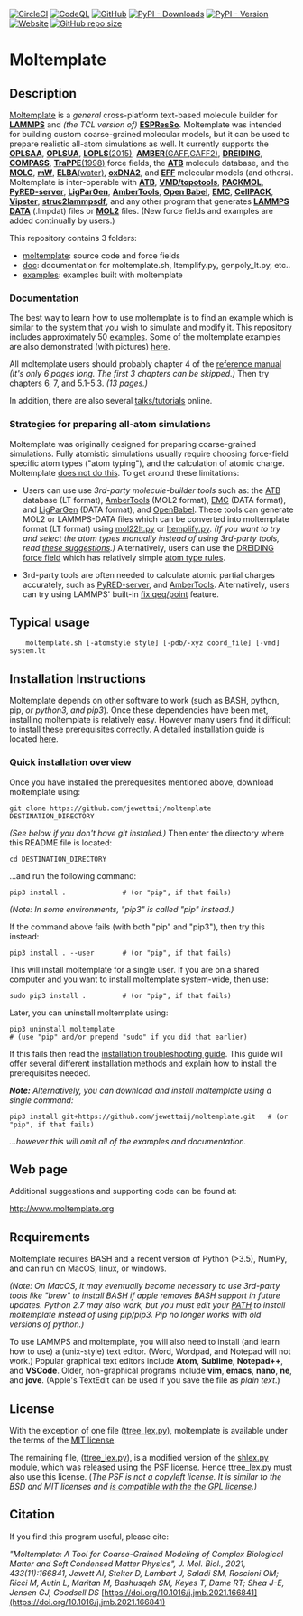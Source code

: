 [![CircleCI](https://circleci.com/gh/jewettaij/moltemplate.svg?style=svg)](https://circleci.com/gh/jewettaij/moltemplate)
[![CodeQL](https://github.com/jewettaij/moltemplate/actions/workflows/codeql-analysis.yml/badge.svg)](https://github.com/jewettaij/moltemplate/actions/workflows/codeql-analysis.yml)
[![GitHub](https://img.shields.io/github/license/jewettaij/moltemplate)](./LICENSE.md)
[![PyPI - Downloads](https://img.shields.io/pypi/dm/moltemplate)](https://pypistats.org/packages/moltemplate)
[![PyPI - Version](https://img.shields.io/pypi/v/moltemplate)](https://pypi.org/project/moltemplate/)
[![Website](https://img.shields.io/website?down_color=orange&down_message=moltemplate.org%20offline&up_color=green&up_message=online&url=https%3A%2F%2Fmoltemplate.org)](https://moltemplate.org)
[![GitHub repo size](https://img.shields.io/github/repo-size/jewettaij/moltemplate)]()



Moltemplate
===========

##  Description

[Moltemplate](https://moltemplate.org)
is a *general* cross-platform text-based molecule builder for
[**LAMMPS**](https://lammps.sandia.gov) and *(the TCL version of)*
[**ESPResSo**](https://moltemplate.org/espresso/).
Moltemplate was intended for building custom coarse-grained molecular models,
but it can be used to prepare realistic all-atom simulations as well.
It currently supports the
[**OPLSAA**](./examples/all_atom/force_field_OPLSAA),
[**OPLSUA**](./examples/all_atom/force_field_OPLSUA_united_atom),
[**LOPLS**(2015)](./examples/all_atom/force_field_OPLSAA/hexadecane),
[**AMBER**(GAFF,GAFF2)](./examples/all_atom/force_field_AMBER),
[**DREIDING**](./examples/all_atom/force_field_DREIDING),
[**COMPASS**](./examples/all_atom/force_field_COMPASS),
[**TraPPE**(1998)](./examples/coarse_grained/solvent_models/manybodywaterMW+hydrocarbonsTraPPE)
force fields,
the
[**ATB**](https://atb.uq.edu.au) molecule database,
and the
[**MOLC**](https://pubs.rsc.org/en/content/articlelanding/2019/cp/c9cp04120f),
[**mW**](https://doi.org/10.1021/jp805227c),
[**ELBA**(water)](./examples/coarse_grained/solvent_models/ELBAwater%2Bmethanol),
[**oxDNA2**](https://dna.physics.ox.ac.uk/index.php/DNA_model_introduction),
and
[**EFF**](./examples/misc_examples/explicit_electrons/eff_CH4)
molecular models (and others).
Moltemplate is inter-operable with
[**ATB**](https://atb.uq.edu.au),
[**VMD/topotools**](https://www.ks.uiuc.edu/Research/vmd),
[**PACKMOL**](http://m3g.iqm.unicamp.br/packmol/home.shtml),
[**PyRED-server**](https://upjv.q4md-forcefieldtools.org),
[**LigParGen**](https://moltemplate.org/doc/moltemplate_talk_2019-8-15.pdf#page=190),
[**AmberTools**](https://ambermd.org/AmberTools.php),
[**Open Babel**](https://open-babel.readthedocs.io/en/latest/FileFormats/The_LAMMPS_data_format.html),
[**EMC**](http://montecarlo.sourceforge.net/),
[**CellPACK**](http://www.cellpack.org),
[**Vipster**](https://sgsaenger.github.io/vipster),
[**struc2lammpsdf**](https://nanohub.org/resources/struc2lammpsdf),
and any other program that generates
[**LAMMPS DATA**](./doc/doc_ltemplify.md) (.lmpdat) files
or
[**MOL2**](./doc/doc_mol22lt.md) files.
(New force fields and examples are added continually by users.)


This repository contains 3 folders:
- [moltemplate](./moltemplate/): source code and force fields
- [doc](./doc/): documentation for moltemplate.sh, ltemplify.py, genpoly_lt.py, etc..
- [examples](./examples/): examples built with moltemplate


### Documentation

The best way to learn how to use moltemplate is to find an example
which is similar to the system that you wish to simulate and modify it.
This repository includes approximately 50 [examples](./examples).
Some of the moltemplate examples are also demonstrated (with pictures)
[here](https://moltemplate.org/visual_examples.html).

All moltemplate users should probably chapter 4 of the
[reference manual](./doc/moltemplate_manual.pdf)
*(It's only 6 pages long. The first 3 chapters can be skipped.)*
Then try chapters 6, 7, and 5.1-5.3.
*(13 pages.)*

In addition, there are also several
[talks/tutorials](https://moltemplate.org/doc/talks.html)
online.


### Strategies for preparing all-atom simulations

Moltemplate was originally designed for preparing coarse-grained simulations.
Fully atomistic simulations usually require choosing
force-field specific atom types ("atom typing"),
and the calculation of atomic charge.
Moltemplate
[does not do this](https://moltemplate.org/force_field_recommendations.html).
To get around these limitations:

* Users can use use *3rd-party molecule-builder tools* such as:
the [ATB](https://atb.uq.edu.au) database (LT format),
[AmberTools](https://ambermd.org/AmberTools.php) (MOL2 format),
[EMC](http://montecarlo.sourceforge.net/) (DATA format), and
[LigParGen](https://moltemplate.org/doc/moltemplate_talk_2019-8-15.pdf#page=190) (DATA format), and
[OpenBabel](https://open-babel.readthedocs.io/en/latest/FileFormats/The_LAMMPS_data_format.html "Convert 3rd party sim files to LAMMPS DATA format").
These tools can generate MOL2 or LAMMPS-DATA files
which can be converted into moltemplate format (LT format) using
[mol22lt.py](./doc/doc_mol22lt.md) or
[ltemplify.py](./doc/doc_ltemplify.md).
*(If you want to try and select the atom types
manually instead of using 3rd-party tools, read
[these suggestions](https://moltemplate.org/force_field_recommendations.html).)*
Alternatively, users can use the
[DREIDING force field](./examples/all_atom/force_field_DREIDING)
which has relatively simple
[atom type rules](./doc/DREIDING_Label_Manual.pdf).

* 3rd-party tools are often needed to calculate atomic partial charges
accurately, such as [PyRED-server](https://upjv.q4md-forcefieldtools.org),
and [AmberTools](https://ambermd.org/AmberTools.php).
Alternatively, users can try using LAMMPS' built-in
[fix qeq/point](https://lammps.sandia.gov/doc/fix_qeq.html) feature.



## Typical usage

```
    moltemplate.sh [-atomstyle style] [-pdb/-xyz coord_file] [-vmd] system.lt
```


## Installation Instructions

Moltemplate depends on other software to work
(such as BASH, python, pip, *or python3, and pip3*).  Once these
dependencies have been met, installing moltemplate is relatively easy.
However many users find it difficult to install these prerequisites correctly.
A detailed installation guide is located [here](./INSTALL.md).


### Quick installation overview

Once you have installed the prerequesites mentioned above, download
moltemplate using:
```
git clone https://github.com/jewettaij/moltemplate DESTINATION_DIRECTORY
```
*(See below if you don't have git installed.)*
Then enter the directory where this README file is located:
```
cd DESTINATION_DIRECTORY
```
...and run the following command:
```
pip3 install .              # (or "pip", if that fails)
```
*(Note: In some environments, "pip3" is called "pip" instead.)*

If the command above fails (with both "pip" and "pip3"), then try this instead:
```
pip3 install . --user       # (or "pip", if that fails)
```
This will install moltemplate for a single user.
If you are on a shared computer and you want to install moltemplate
system-wide, then use:
```
sudo pip3 install .         # (or "pip", if that fails)
```
Later, you can uninstall moltemplate using:
```
pip3 uninstall moltemplate
# (use "pip" and/or prepend "sudo" if you did that earlier)
```
If this fails then read the
[installation troubleshooting guide](./INSTALL.md).
This guide will offer several different installation methods
and explain how to install the prerequisites needed.

***Note:***
*Alternatively, you can download and install moltemplate
using a single command:*
```
pip3 install git+https://github.com/jewettaij/moltemplate.git   # (or "pip", if that fails)
```
*...however this will omit all of the examples and documentation.*


## Web page

Additional suggestions and supporting code can be found at:

http://www.moltemplate.org


## Requirements

Moltemplate requires BASH and a recent version of Python (>3.5), NumPy,
and can run on MacOS, linux, or windows.

*(Note: On MacOS, it may eventually become necessary to use 3rd-party tools
like "brew" to install BASH if apple removes BASH support in future updates.
Python 2.7 may also work, but you must edit your
[PATH](./INSTALL.md#Installation-method-2-Editing-bashrc)
to install moltemplate instead of using pip/pip3.
Pip no longer works with old versions of python.)*

To use LAMMPS and moltemplate, you will also need to install (and learn how to
use) a (unix-style) text editor.  (Word, Wordpad, and Notepad will not work.)
Popular graphical text editors
include **Atom**, **Sublime**, **Notepad++**, and **VSCode**.
Older, non-graphical programs include **vim**, **emacs**,
**nano**, **ne**, and **jove**.
(Apple's TextEdit can be used if you save the file as *plain text*.)


## License

With the exception of one file
([ttree_lex.py](./moltemplate/ttree_lex.py)),
moltemplate is available under the terms of the [MIT license](LICENSE.md).

The remaining file, ([ttree_lex.py](./moltemplate/ttree_lex.py)),
is a modified version of the
[shlex.py](https://docs.python.org/3/library/shlex.html) module,
which was released using the
[PSF license](https://docs.python.org/3/license.html).
Hence [ttree_lex.py](./moltemplate/ttree_lex.py) must also use this license.
(*The PSF is not a copyleft license.
It is similar to the BSD and MIT licenses and
[is compatible with the the GPL license](https://docs.python.org/3/license.html).)*


## Citation

If you find this program useful, please cite:

*"Moltemplate: A Tool for Coarse-Grained Modeling of Complex Biological Matter and Soft Condensed Matter Physics", J. Mol. Biol., 2021, 433(11):166841, Jewett AI, Stelter D, Lambert J, Saladi SM, Roscioni OM; Ricci M, Autin L, Maritan M, Bashusqeh SM, Keyes T, Dame RT; Shea J-E, Jensen GJ, Goodsell DS*
[https://doi.org/10.1016/j.jmb.2021.166841](https://doi.org/10.1016/j.jmb.2021.166841)
